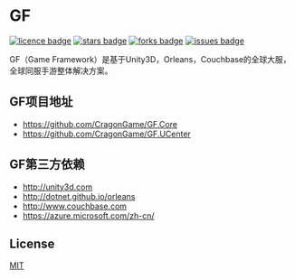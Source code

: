 # GF
[![licence badge]][licence]
[![stars badge]][stars]
[![forks badge]][forks]
[![issues badge]][issues]

GF（Game Framework）是基于Unity3D，Orleans，Couchbase的全球大服，全球同服手游整体解决方案。

## GF项目地址
- https://github.com/CragonGame/GF.Core
- https://github.com/CragonGame/GF.UCenter

## GF第三方依赖
- http://unity3d.com
- http://dotnet.github.io/orleans
- http://www.couchbase.com
- https://azure.microsoft.com/zh-cn/


## License
[MIT](/LICENSE)


[licence badge]:https://img.shields.io/badge/license-MIT-blue.svg
[stars badge]:https://img.shields.io/github/stars/CragonGame/GF.UCenter.svg
[forks badge]:https://img.shields.io/github/forks/CragonGame/GF.UCenter.svg
[issues badge]:https://img.shields.io/github/issues/CragonGame/GF.UCenter.svg

[licence]:https://github.com/CragonGame/GF.UCenter/blob/master/LICENSE
[stars]:https://github.com/CragonGame/GF.UCenter/stargazers
[forks]:https://github.com/CragonGame/GF.UCenter/network
[issues]:https://github.com/CragonGame/GF.UCenter/issues